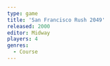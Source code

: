 ```yaml
---
type: game
title: 'San Francisco Rush 2049'
released: 2000
editor: Midway
players: 4
genres:
  - Course
---
```

